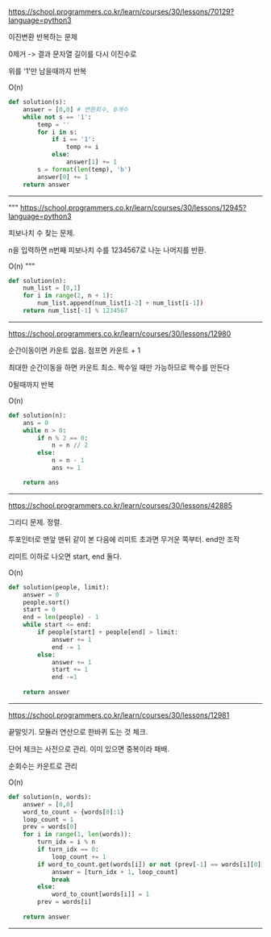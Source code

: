 https://school.programmers.co.kr/learn/courses/30/lessons/70129?language=python3

이진변환 반복하는 문제

0제거 -> 결과 문자열 길이를 다시 이진수로

위를 '1'만 남을때까지 반복

O(n)

```python
def solution(s):
    answer = [0,0] # 변환회수, 0개수
    while not s == '1':
        temp = ''
        for i in s:
            if i == '1':
                temp += i
            else:
                answer[1] += 1
        s = format(len(temp), 'b')
        answer[0] += 1
    return answer
```
---
"""
https://school.programmers.co.kr/learn/courses/30/lessons/12945?language=python3

피보나치 수 찾는 문제. 

n을 입력하면 n번째 피보나치 수를 1234567로 나눈 나머지를 반환.

O(n)
"""

```python
def solution(n):
    num_list = [0,1]
    for i in range(2, n + 1):
        num_list.append(num_list[i-2] + num_list[i-1])
    return num_list[-1] % 1234567
```
---

https://school.programmers.co.kr/learn/courses/30/lessons/12980

순간이동이면 카운트 없음. 점프면 카운트 + 1

최대한 순간이동을 하면 카운트 최소. 짝수일 때만 가능하므로 짝수를 만든다

0될때까지 반복

O(n)

```python
def solution(n):
    ans = 0
    while n > 0:
        if n % 2 == 0:
            n = n // 2
        else:
            n = n - 1
            ans += 1

    return ans
```
---

https://school.programmers.co.kr/learn/courses/30/lessons/42885

그리디 문제. 정렬.

투포인터로 맨앞 맨뒤 같이 본 다음에 리미트 초과면 무거운 쪽부터. end만 조작

리미트 이하로 나오면 start, end 둘다.

O(n)

```python
def solution(people, limit):
    answer = 0
    people.sort()
    start = 0
    end = len(people) - 1
    while start <= end:
        if people[start] + people[end] > limit:
            answer += 1
            end -= 1
        else:
            answer += 1
            start += 1
            end -=1
    
    return answer
```
---

https://school.programmers.co.kr/learn/courses/30/lessons/12981

끝말잇기. 모듈러 연산으로 한바퀴 도는 것 체크. 

단어 체크는 사전으로 관리. 이미 있으면 중복이라 패배. 

순회수는 카운트로 관리

O(n)

```python
def solution(n, words):
    answer = [0,0]
    word_to_count = {words[0]:1}
    loop_count = 1
    prev = words[0]
    for i in range(1, len(words)):
        turn_idx = i % n
        if turn_idx == 0:
            loop_count += 1
        if word_to_count.get(words[i]) or not (prev[-1] == words[i][0]):
            answer = [turn_idx + 1, loop_count]
            break
        else:
            word_to_count[words[i]] = 1
        prev = words[i]
        
    return answer
```
---
